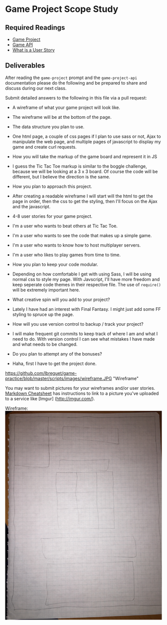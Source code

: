 # Game Project Scope Study

## Required Readings

-   [Game Project](https://github.com/ga-wdi-boston/game-project)
-   [Game API](https://github.com/ga-wdi-boston/game-project-api)
-   [What is a User Story](https://www.mountaingoatsoftware.com/agile/user-stories)

## Deliverables

After reading the `game-project` prompt and the `game-project-api` documentation
please do the following and be prepared to share and discuss during our next
class.

Submit detailed answers to the following in this file via a pull request:

-   A wireframe of what your game project will look like.
- The wireframe will be at the bottom of the page.

-   The data structure you plan to use.
- One html page, a couple of css pages if I plan to use sass or not, Ajax to
  manipulate the web page, and multiple pages of javascript to display my game
  and create curl requests.

-   How you will take the markup of the game board and represent it in JS
- I guess the Tic Tac Toe markup is similar to the boggle challenge, because we
  will be looking at a 3 x 3 board. Of course the code will be different, but I
  believe the direction is the same.

-   How you plan to approach this project.
- After creating a readable wireframe I will start will the html to get the
  page in order, then the css to get the styling, then I'll focus on the Ajax
  and the javascript.

-   4-8 user stories for your game project.
- I'm a user who wants to beat others at Tic Tac Toe.
- I'm a user who wants to see the code that makes up a simple game.
- I'm a user who wants to know how to host multiplayer servers.
- I'm a user who likes to play games from time to time.

-   How you plan to keep your code modular.
- Depending on how comfortable I get with using Sass, I will be using normal css
  to style my page. With Javscript, I'll have more freedom and keep seperate
  code themes in their respective file. The use of `require()` will be extremely
  important here.

-   What creative spin will you add to your project?
- Lately I have had an interest with Final Fantasy. I might just add some FF
  styling to spruce up the page.

-   How will you use version control to backup / track your project?
- I will make frequent git commits to keep track of where I am and what I need
  to do. With version control I can see what mistakes I have made and what needs
  to be changed.
-   Do you plan to attempt any of the bonuses?
- Haha, first I have to get the project done.



https://github.com/lbreguet/game-practice/blob/master/scripts/images/wireframe.JPG "Wireframe"

You may want to submit pictures for your wireframes and/or user stories.
[Markdown Cheatsheet](https://github.com/adam-p/markdown-here/wiki/Markdown-Cheatsheet)
has instructions to link to a picture you've uploaded to a service like [Imgur]
(http://imgur.com/).


Wireframe:
![alt text](https://github.com/lbreguet/game-practice/blob/master/scripts/images/wireframe.JPG "Wireframe")
